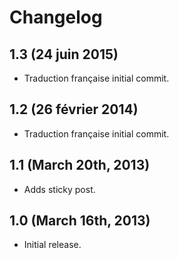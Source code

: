 # Changelog

## 1.3 (24 juin 2015)

* Traduction française initial commit.

## 1.2 (26 février 2014)

* Traduction française initial commit.

## 1.1 (March 20th, 2013)

* Adds sticky post.

## 1.0 (March 16th, 2013)

* Initial release.